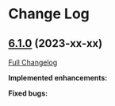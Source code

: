# Change Log

## [6.1.0](https://github.com/zammad/zammad/tree/6.1.0) (2023-xx-xx)

[Full Changelog](https://github.com/zammad/zammad/compare/6.0.0...6.1.0)

**Implemented enhancements:**

**Fixed bugs:**
